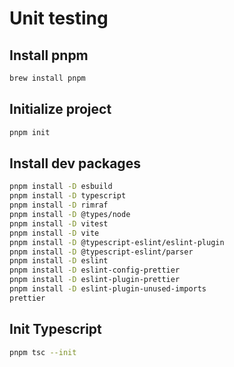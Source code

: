 # Unit testing

## Install pnpm

```bash
brew install pnpm
```

## Initialize project

```bash
pnpm init
```

## Install dev packages

```bash
pnpm install -D esbuild
pnpm install -D typescript
pnpm install -D rimraf
pnpm install -D @types/node
pnpm install -D vitest
pnpm install -D vite
pnpm install -D @typescript-eslint/eslint-plugin
pnpm install -D @typescript-eslint/parser
pnpm install -D eslint
pnpm install -D eslint-config-prettier
pnpm install -D eslint-plugin-prettier
pnpm install -D eslint-plugin-unused-imports
prettier
```

## Init Typescript

```bash
pnpm tsc --init
```

